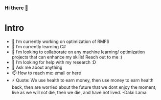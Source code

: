 ### Hi there 👋


# Intro

- 🔭 I’m currently working on optimization of RMFS
- 🌱 I’m currently learning C#
- 👯 I’m looking to collaborate on any machine learning/ optimization projects that can enhance my skills! Reach out to me :)
- 🤔 I’m looking for help with my research :D
- 💬 Ask me about anything
- 📫 How to reach me: email or here
- ⚡ Quote: We use health to earn money, then use money to earn health back, then are worried about the future that we dont enjoy the moment, live as we will not die, then we die, and have not lived. -Dalai Lama




